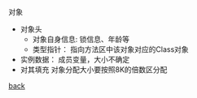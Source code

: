 对象  
- 对象头
    - 对象自身信息: 锁信息、年龄等  
    - 类型指针： 指向方法区中该对象对应的Class对象  
- 实例数据： 成员变量，大小不确定  
- 对其填充  对象分配大小要按照8K的倍数区分配


[back](../15.md)  